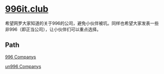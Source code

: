 # [996it.club](https://996it.club/)

希望网罗大家知道的关于996的公司，避免小伙伴被坑。同样也希望大家发表一些非996（即正当公司），让小伙伴们可以重点选择。

## Path

[996 Companys](./996/)

[un996 Companys](./un996/)
